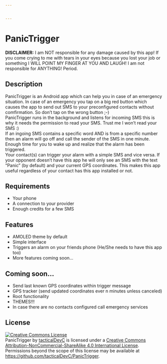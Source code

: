 ```yaml
---


---
```


<h1 id="panictrigger">PanicTrigger</h1>
<p><strong>DISCLAIMER:</strong> I am NOT responsible for any damage caused by this app! If you come crying to me with tears in your eyes because you lost your job or something I WILL POINT MY FINGER AT YOU AND LAUGH! I am not responsible for ANYTHING! Period.</p>
<h2 id="description">Description</h2>
<p>PanicTrigger is an Android app which can help you in case of an emergency situation. In case of an emergency you tap on a big red button which causes the app to send out SMS to your preconfigured contacts without comfirmation. So don’t tap on the wrong button ;-)<br>
PanicTrigger runs in the background and listens for incoming SMS this is why it needs the permission to read your SMS. Trust me I won’t read your SMS :)<br>
If an ingoing SMS contains a specific word AND is from a specific number then an alarm will go off and call the sender of the SMS in one minute. Enough time for you to wake up and realize that the alarm has been triggered.<br>
Your contact(s) can trigger your alarm with a simple SMS and vice versa. If your opponent doesn’t have this app he will only see an SMS with the text “Panic” (by default) and your current GPS coordinates. This makes this app useful regardless of your contact has this app installed or not.</p>
<h2 id="requirements">Requirements</h2>
<ul>
<li>Your phone</li>
<li>A connection to your provider</li>
<li>Enough credits for a few SMS</li>
</ul>
<h2 id="features">Features</h2>
<ul>
<li>AMOLED theme by default</li>
<li>Simple interface</li>
<li>Triggers an alarm on your friends phone (He/She needs to have this app too)</li>
<li>More features coming soon…</li>
</ul>
<h2 id="coming-soon...">Coming soon…</h2>
<ul>
<li>Send last known GPS coordinates within trigger message</li>
<li>GPS tracker (send updated coordinates ever n minutes unless canceled)</li>
<li>Root functionality</li>
<li>THEMES!!!</li>
<li>In case there are no contacts configured call emergency services</li>
</ul>
<h2 id="license">License</h2>
<p><a rel="license" href="http://creativecommons.org/licenses/by-nc-sa/4.0/"><img alt="Creative Commons License" src="https://i.creativecommons.org/l/by-nc-sa/4.0/88x31.png"></a><br><span>PanicTrigger</span> by <a href="https://github.com/tacticalDevC/PanicTrigger" rel="cc:attributionURL">tacticalDevC</a> is licensed under a <a rel="license" href="http://creativecommons.org/licenses/by-nc-sa/4.0/">Creative Commons Attribution-NonCommercial-ShareAlike 4.0 International License</a>.<br>Permissions beyond the scope of this license may be available at <a href="https://github.com/tacticalDevC/PanicTrigger" rel="cc:morePermissions">https://github.com/tacticalDevC/PanicTrigger</a>.</p>

